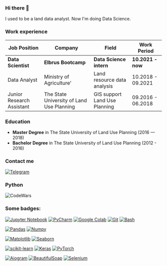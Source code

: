 ### Hi there 👋

I used to be a land data analyst. Now I'm doing Data Science.

### Work experience 
| Job Position                 | Company                                   | Field                         | Work Period         |
| -----------------------------| ------------------------------------------| ------------------------------| --------------------|
| **Data Scientist**           | **Elbrus Bootcamp**                       | **Data Science intern**       | **10.2021 - now**   |
| Data Analyst                 | Ministry of Agriculture'                  | Land resource data analysis   | 10.2018 - 09.2021   |
| Junior Research Assistant    | The State University of Land Use Planning | GIS support Land Use Planning | 09.2016 - 06.2018   |

### Education 
- **Master Degree** in The State University of Land Use Planning (2016 — 2018)
- **Bachelor Degree** in The State University of Land Use Planning (2012 - 2016)

### Contact me 
[![Telegram](https://img.shields.io/badge/Telegram-2CA5E0?style=for-the-badge&logo=telegram&logoColor=white)](https://t.me/AndreySH1)

### Python 
![CodeWars](https://www.codewars.com/users/AndiShii/badges/large)

### Some badges:
[![Jupyter Notebook](https://img.shields.io/badge/jupyter-%23FA0F00.svg?style=for-the-badge&logo=jupyter&logoColor=white)](https://jupyter.org)
[![PyCharm](https://img.shields.io/badge/PyCharm-000000?style=for-the-badge&logo=pycharm&logoColor=white)]()
[![Google Colab](https://img.shields.io/badge/google_colab-F9AB00?style=for-the-badge&logo=googlecolab&logoColor=white)]()
[![Git](https://img.shields.io/badge/git-%23F05033.svg?style=for-the-badge&logo=git&logoColor=white)](https://git-scm.com)
[![Bash](https://img.shields.io/badge/bash-000000?style=for-the-badge&logo=bash&logoColor=white)]()

[![Pandas](https://img.shields.io/badge/pandas-%23150458.svg?style=for-the-badge&logo=pandas&logoColor=white)](https://pandas.pydata.org)
[![Numpy](https://img.shields.io/badge/numpy-013243?style=for-the-badge&logo=numpy&logoColor=white)]()

[![Matplotlib](https://img.shields.io/badge/matplotlib-1f5278?style=for-the-badge&logo=matplotlib&logoColor=white)]()
[![Seaborn](https://img.shields.io/badge/seaborn-7db0bc?style=for-the-badge&logo=seaborn&logoColor=white)]()

[![scikit-learn](https://img.shields.io/badge/scikit--learn-%23F7931E.svg?style=for-the-badge&logo=scikit-learn&logoColor=white)](https://scikit-learn.org/)
[![Keras](https://img.shields.io/badge/Keras-%23D00000.svg?style=for-the-badge&logo=Keras&logoColor=white)](https://keras.io)
[![PyTorch](https://img.shields.io/badge/pytorch-EE4C2C?style=for-the-badge&logo=pytorch&logoColor=white)]()

[![Aiogram](https://img.shields.io/badge/Aiogram-2CA5E0?style=for-the-badge&logo=telegram&logoColor=white)](https://docs.aiogram.dev/)
[![BeautifulSoap](https://img.shields.io/badge/BeautifulSoap-acadad?style=for-the-badge&logo=beautifulsoap&logoColor=white)]()
[![Selenium](https://img.shields.io/badge/selenium-43B02A?style=for-the-badge&logo=selenium&logoColor=white)]()

